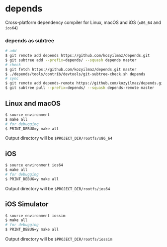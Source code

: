 # depends
Cross-platform dependency compiler for Linux, macOS and iOS (`x86_64` and `ios64`)

### depends as subtree
```sh
# add
$ git remote add depends https://github.com/kozyilmaz/depends.git
$ git subtree add --prefix=depends/ --squash depends master
# check
$ git fetch https://github.com/kozyilmaz/depends.git master
$ ./depends/tools/contrib/devtools/git-subtree-check.sh depends
# sync
$ git remote add depends-remote https://github.com/kozyilmaz/depends.git
$ git subtree pull --prefix=depends/ --squash depends-remote master
```

## Linux and macOS
```sh
$ source environment
$ make all
# for debugging
$ PRINT_DEBUG=y make all
```
Output directory will be `$PROJECT_DIR/rootfs/x86_64`

## iOS
```sh
$ source environment ios64
$ make all
# for debugging
$ PRINT_DEBUG=y make all
```
Output directory will be `$PROJECT_DIR/rootfs/ios64`

## iOS Simulator
```sh
$ source environment iossim
$ make all
# for debugging
$ PRINT_DEBUG=y make all
```
Output directory will be `$PROJECT_DIR/rootfs/iossim`
